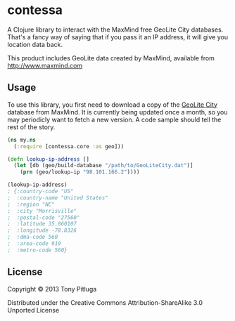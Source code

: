 # contessa

A Clojure library to interact with the MaxMind free GeoLite City databases. That's a fancy way of saying that if you pass it an IP address, it will give you location data back.

This product includes GeoLite data created by MaxMind, available from http://www.maxmind.com

## Usage

To use this library, you first need to download a copy of the [GeoLite City](http://dev.maxmind.com/geoip/geolite) database from MaxMind. It is currently being updated once a month, so you may periodicly want to fetch a new version. A code sample should tell the rest of the story.

``` clojure
(ns my.ns
  (:require [contessa.core :as geo]))

(defn lookup-ip-address []
  (let [db (geo/build-database "/path/to/GeoLiteCity.dat")]
    (prn (geo/lookup-ip "98.101.166.2"))))

(lookup-ip-address)
; {:country-code "US"
;  :country-name "United States"
;  :region "NC"
;  :city "Morrisville"
;  :postal-code "27560"
;  :latitude 35.860107
;  :longitude -78.8326
;  :dma-code 560
;  :area-code 919
;  :metro-code 560}
```

## License

Copyright © 2013 Tony Pitluga

Distributed under the Creative Commons Attribution-ShareAlike 3.0 Unported License
